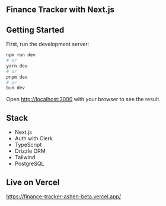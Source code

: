 ## Finance Tracker with Next.js

## Getting Started

First, run the development server:

```bash
npm run dev
# or
yarn dev
# or
pnpm dev
# or
bun dev
```

Open [http://localhost:3000](http://localhost:3000) with your browser to see the result.

## Stack

- Next.js
- Auth with Clerk
- TypeScript
- Drizzle ORM
- Tailwind
- PostgreSQL

## Live on Vercel

https://finance-tracker-ashen-beta.vercel.app/
